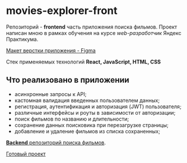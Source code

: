 # movies-explorer-front
Репозиторий - **frontend** часть приложения поиска фильмов.
Проект написан мною в рамках обучения на курсе *web-разработчик* Яндекс Практикума.

[Макет верстки приложения - Figma](https://www.figma.com/file/6FMWkB94wE7KTkcCgUXtnC/%D0%94%D0%B8%D0%BF%D0%BB%D0%BE%D0%BC%D0%BD%D1%8B%D0%B9-%D0%BF%D1%80%D0%BE%D0%B5%D0%BA%D1%82?type=design&node-id=891-3857&mode=design&t=LsDBX72q3i2a6n2t-0)

 Стек применяемых технологий **React, JavaScript, HTML, CSS**

## Что реализовано в приложении
* асинхронные запросы к API;
* кастомная валидация введенных пользователем данных;
* регистрация, аутентификация и авторизация (JWT) пользователя;
* различные интерфейсы и роуты в зависимости от авторизации;
* поиск фильмов по названию и длительности;
* сохранение данных поисковика при перезагрузке страницы;
* добавление и удаление фильмов из списка сохраненных;

[**Backend** репозиторий поиска фильмов](https://github.com/TanyaSimonova/movies-explorer-api.git).
<!--
[Готовый проект](https://movies-explorer.pnk.nomoredomainswork.ru).
-->
<a href="https://movies-explorer.pnk.nomoredomainswork.ru" target="_blank">Готовый проект</a>

